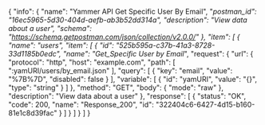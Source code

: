 {
  "info": {
    "name": "Yammer API Get Specific User By Email",
    "_postman_id": "16ec5965-5d30-404d-aefb-ab3b52dd314a",
    "description": "View data about a user",
    "schema": "https://schema.getpostman.com/json/collection/v2.0.0/"
  },
  "item": [
    {
      "name": "users",
      "item": [
        {
          "id": "525b595a-c37b-41a3-8728-33d1185b0edc",
          "name": "Get_Specific User by Email_",
          "request": {
            "url": {
              "protocol": "http",
              "host": "example.com",
              "path": [
                ":yamURI/users/by_email.json"
              ],
              "query": [
                {
                  "key": "email",
                  "value": "%7B%7D",
                  "disabled": false
                }
              ],
              "variable": [
                {
                  "id": "yamURI",
                  "value": "{}",
                  "type": "string"
                }
              ]
            },
            "method": "GET",
            "body": {
              "mode": "raw"
            },
            "description": "View data about a user"
          },
          "response": [
            {
              "status": "OK",
              "code": 200,
              "name": "Response_200",
              "id": "322404c6-6427-4d15-b160-81e1c8d39fac"
            }
          ]
        }
      ]
    }
  ]
}